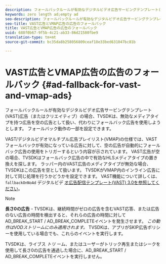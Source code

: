 ```yaml
---
description: フォールバックルールが有効なデジタルビデオ広告サービングテンプレート(VAST)広告（またはクリエイティブ）の場合、TVSDKは、無効なメディアタイプを持つ広告を空の広告として扱い、代わりにフォールバック広告を使用しようとします。 フォールバック動作の一部を設定できます。
keywords: zero length ad;empty ad
seo-description: フォールバックルールが有効なデジタルビデオ広告サービングテンプレート(VAST)広告（またはクリエイティブ）の場合、TVSDKは、無効なメディアタイプを持つ広告を空の広告として扱い、代わりにフォールバック広告を使用しようとします。 フォールバック動作の一部を設定できます。
seo-title: VAST広告とVMAP広告の広告のフォールバック
title: VAST広告とVMAP広告の広告のフォールバック
uuid: 688f0b67-9f5b-4c21-ab33-86d21580fbe9
translation-type: tm+mt
source-git-commit: bc35da8b258056809ceaf18e33bed631047bc81b

---
```



# VAST広告とVMAP広告の広告のフォールバック {#ad-fallback-for-vast-and-vmap-ads}

フォールバックルールが有効なデジタルビデオ広告サービングテンプレート(VAST)広告（またはクリエイティブ）の場合、TVSDKは、無効なメディアタイプを持つ広告を空の広告として扱い、代わりにフォールバック広告を使用しようとします。 フォールバック動作の一部を設定できます。

VAST/デジタルビデオマルチプル広告プレイリスト(VMAP)の仕様では、VASTフォールバックが有効になっている広告に対して、空の広告が自動的にフォールバック広告の使用をトリガーするという内容が示されています。 VAST広告が空の場合、TVSDKはフォールバック広告の中で有効なHLSメディアタイプの置き換えを探します。 ラッパー内のVAST広告のメディアタイプが無効な場合、TVSDKはこの広告を空として扱います。 TVSDKがVMAP内のインライン広告に対して同じ処理を行うかどうかを設定できます。 VAST機能について詳しくは、 `fallbackOnNoAd` デジタルビデ [オ広告配信テンプレート(VAST) 3.0を参照してください](https://www.iab.net/guidelines/508676/digitalvideo/vsuite/vast)。

>[!NOTE]
>
>**長さ0の広告** - TVSDKは、継続時間がゼロの広告を含むVAST応答、または広告のない広告の時間を検出すると、それらの広告の時間に対してAD_BREAK_START / AD_BREAK_COMPLETEイベントを発生させます。 *この動作はVODストリームにのみ適用されます。* TVSDKは、アプリがSKIP広告ポリシーを使用している場合でも、これらのイベントを実行します。
>
>TVSDKは、ライブス *トリ* ーム、またはユーザーがトリック再生またはシークを使用して長さ0の広告を通過した場合に、AD_BREAK_START / AD_BREAK_COMPLETEイベントを実行しません。